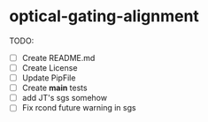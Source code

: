# optical-gating-alignment

TODO:

- [ ] Create README.md
- [ ] Create License
- [ ] Update PipFile
- [ ] Create __main__ tests
- [ ] add JT's sgs somehow
- [ ] Fix rcond future warning in sgs
